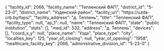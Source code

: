 {
    "facility_id": 2066,
    "facility_name": "Тепленский ФАП",
    "district_id": "5-23-0",
    "district_name": "Узденский район",
    "facility_url": "https:\/\/uzda-crb.by\/faps\/",
    "facility_address": "д. Теплень",
    "title": "Тепленский ФАП",
    "facility_type": null,
    "ap_1": null,
    "name": "Тепленский ФАП",
    "state": "public institution",
    "stats": [],
    "med_id": 532,
    "address": "д. Теплень",
    "devices": [],
    "coord_x_y": null,
    "place_name": "Узда",
    "place_type": "city",
    "localties_key": 125,
    "year_of_closing": null,
    "year_of_opening": "1958",
    "healthcare_facility_key": 2066,
    "administrative_division_id": "5-23-0"
}